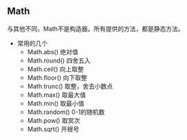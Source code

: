 ## Math

与其他不同，Math不是构造器。所有提供的方法，都是静态方法。

* 常用的几个
    * Math.abs() 绝对值
    * Math.round() 四舍五入
    * Math.ceil() 向上取整
    * Math.floor() 向下取整
    * Math.trunc() 取整，舍去小数点
    * Math.max() 取最大值
    * Math.min() 取最小值
    * Math.random() 0-1的随机数
    * Math.pow() 取冥次
    * Math.sqrt() 开根号
    

